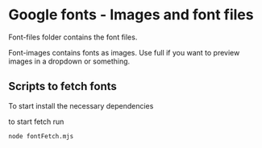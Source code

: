 # Google fonts - Images and font files

Font-files folder contains the font files.

Font-images contains fonts as images. Use full if you want to preview images in a dropdown or something.

## Scripts to fetch fonts
To start install the necessary dependencies

to start fetch run

```
node fontFetch.mjs
```
